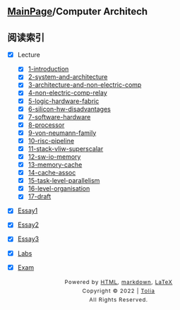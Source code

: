## [MainPage](../index.md)/Computer Architech

## 阅读索引

- [x] Lecture
  - [x] [1-introduction](slides/01-introduction.md)
  - [x] [2-system-and-architecture](slides/02-system-and-architecture.md)
  - [x] [3-architecture-and-non-electric-comp](slides/03-architecture-and-non-electric-comp.md)
  - [x] [4-non-electric-comp-relay](slides/04-non-electric-comp-relay.md)
  - [x] [5-logic-hardware-fabric](slides/05-logic-hardware-fabric.md)
  - [x] [6-silicon-hw-disadvantages](slides/06-silicon-hw-disadvantages.md)
  - [x] [7-software-hardware](slides/07-software-hardware.md)
  - [x] [8-processor](slides/08-processor.md)
  - [x] [9-von-neumann-family](slides/09-von-neumann-family.md)
  - [x] [10-risc-pipeline](slides/10-risc-pipeline.md)
  - [x] [11-stack-vliw-superscalar](slides/11-stack-vliw-superscalar.md)
  - [x] [12-sw-io-memory](slides/12-sw-io-memory.md)
  - [x] [13-memory-cache](slides/13-memory-cache.md)
  - [x] [14-cache-assoc](slides/14-cache-assoc.md)
  - [x] [15-task-level-parallelism](slides/15-task-level-parallelism.md)
  - [x] [16-level-organisation](slides/16-level-organisation.md)
  - [x] [17-draft](slides/17-draft.md)

- [x] [Essay1](Essay1.md)
- [x] [Essay2](Essay2.md)
- [x] [Essay3](Essay3.md)
- [x] [Labs](Labs.md)
- [x] [Exam](Exam.md)


<style type="text/css">
    #footer {
        position: relative;
        margin: 0 auto;
        line-height: 20px;
        text-align: center;
        font-size: 12px;
        letter-spacing: 1px;
    }
 
    .content {
        height: 1800px;
        width: 100%;
        text-align: center;
    }
</style>

<div id="footer">
    Powered by
    <a href="https://html5up.net">HTML</a>, 
    <a href="https://markdown.com.cn/">markdown</a>, 
    <a href="https://www.latex-project.org/">LaTeX</a>
    <br>
    Copyright © 2022 | 
    <a href="https://tolia-gh.github.io">Tolia</a>
    <br>
    All Rights Reserved.
    <br>
</div>